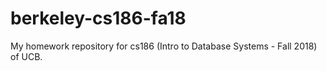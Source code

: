 # berkeley-cs186-fa18
My homework repository for cs186 (Intro to Database Systems - Fall 2018) of UCB.
